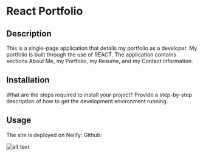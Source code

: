 # React Portfolio

## Description

This is a single-page application that details my portfolio as a developer. My portfolio is built through the use of REACT.  The application contains sections About Me, my Portfolio, my Resume, and my Contact information. 


## Installation

What are the steps required to install your project? Provide a step-by-step description of how to get the development environment running.

## Usage

The site is deployed on Nelify: 
Github: 

![alt text](assets/images/screenshot.png)

